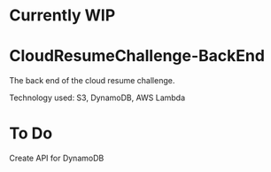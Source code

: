 # Currently WIP 

# CloudResumeChallenge-BackEnd
The back end of the cloud resume challenge.

Technology used: S3, DynamoDB, AWS Lambda

# To Do
Create API for DynamoDB 
